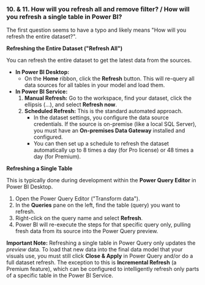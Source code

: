 ### 10. & 11. How will you refresh all and remove filter? / How will you refresh a single table in Power BI?

The first question seems to have a typo and likely means "How will you refresh the entire dataset?".

**Refreshing the Entire Dataset ("Refresh All")**

You can refresh the entire dataset to get the latest data from the sources.

- **In Power BI Desktop:**
    - On the **Home** ribbon, click the **Refresh** button. This will re-query all data sources for all tables in your model and load them.
- **In Power BI Service:**
    1. **Manual Refresh:** Go to the workspace, find your dataset, click the ellipsis (...), and select **Refresh now**.
    2. **Scheduled Refresh:** This is the standard automated approach.
        - In the dataset settings, you configure the data source credentials. If the source is on-premise (like a local SQL Server), you must have an **On-premises Data Gateway** installed and configured.
        - You can then set up a schedule to refresh the dataset automatically up to 8 times a day (for Pro license) or 48 times a day (for Premium).

**Refreshing a Single Table**

This is typically done during development within the **Power Query Editor** in Power BI Desktop.

1. Open the Power Query Editor ("Transform data").
2. In the **Queries** pane on the left, find the table (query) you want to refresh.
3. Right-click on the query name and select **Refresh**.
4. Power BI will re-execute the steps for that specific query only, pulling fresh data from its source into the Power Query preview.

**Important Note:** Refreshing a single table in Power Query only updates the _preview_ data. To load that new data into the final data model that your visuals use, you must still click **Close & Apply** in Power Query and/or do a full dataset refresh. The exception to this is **Incremental Refresh** (a Premium feature), which can be configured to intelligently refresh only parts of a specific table in the Power BI Service.
